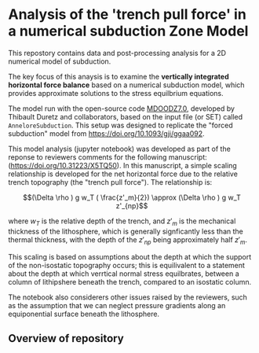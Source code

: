 #  Analysis of the 'trench pull force' in a numerical subduction Zone Model

This repostory contains data and post-processing analysis for a 2D numerical model of subduction.

The key focus of this anaysis is to examine the **vertically integrated horizontal force balance** based on a numerical subduction model, which provides approximate solutions to the stress equilbrium equations.

The model run with the open-source code [MDOODZ7.0](https://github.com/tduretz/MDOODZ7.0), developed by Thibault Duretz and collaborators, based on the input file (or SET) called `AnneloreSubduction`. This setup was designed to replicate the "forced subduction" model from https://doi.org/10.1093/gji/ggaa092. 

This model analysis (jupyter notebook) was developed as part of the reponse to reviewers comments for the following manuscript: (https://doi.org/10.31223/X5TQ50). In this manuscript, a simple scaling relationship is developed for the net horizontal force due to the relative trench topography (the "trench pull force"). The relationship is:  

$$(\Delta \rho ) g w_T ( \frac{z'_m}{2}) \approx (\Delta \rho ) g w_T z'_{np}$$

where $w_T$ is the relative depth of the trench, and $z'_m$ is the mechanical thickness of the lithosphere, which is generally signficantly less than the thermal thickness, with the depth of the $z'_{np}$ being approximately half $z'_m$. 

This scaling is based on assumptions about the depth at which the support of the non-isostatic topography occurs; this is equilivalent to a statement about the depth at which verrtical normal stress equilbrates, between a column of lithipshere beneath the trench, compared to an isostatic column. 

The notebook also considerers other issues raised by the reviewers, such as the assumption that we can neglect pressure gradients along an equiponential surface beneath the lithosphere.

## Overview of repository


